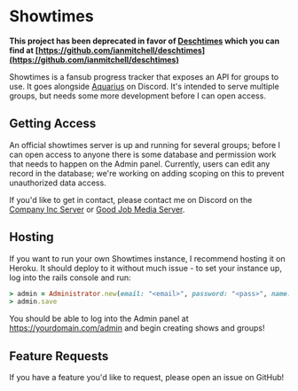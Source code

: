 # Showtimes

**This project has been deprecated in favor of [Deschtimes](https://deschtimes.com) which you can find at [https://github.com/ianmitchell/deschtimes](https://github.com/ianmitchell/deschtimes)**

Showtimes is a fansub progress tracker that exposes an API for groups to use. It goes alongside [Aquarius](https://github.com/IanMitchell/aquarius) on Discord. It's intended to serve multiple groups, but needs some more development before I can open access.

## Getting Access

An official showtimes server is up and running for several groups; before I can open access to anyone there is some database and permission work that needs to happen on the Admin panel. Currently, users can edit any record in the database; we're working on adding scoping on this to prevent unauthorized data access.

If you'd like to get in contact, please contact me on Discord on the [Company Inc Server](http://discord.companyinc.company) or [Good Job Media Server](https://discord.gg/hQewDqS).

## Hosting

If you want to run your own Showtimes instance, I recommend hosting it on Heroku. It should deploy to it without much issue - to set your instance up, log into the rails console and run:

```ruby
> admin = Administrator.new(email: "<email>", password: "<pass>", name: "<name>")
> admin.save
```

You should be able to log into the Admin panel at https://yourdomain.com/admin and begin creating shows and groups!

## Feature Requests

If you have a feature you'd like to request, please open an issue on GitHub!

